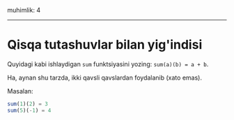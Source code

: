 muhimlik: 4

---

# Qisqa tutashuvlar bilan yig'indisi

Quyidagi kabi ishlaydigan `sum` funktsiyasini yozing: `sum(a)(b) = a + b`.

Ha, aynan shu tarzda, ikki qavsli qavslardan foydalanib (xato emas).

Masalan:

```js
sum(1)(2) = 3
sum(5)(-1) = 4
```
